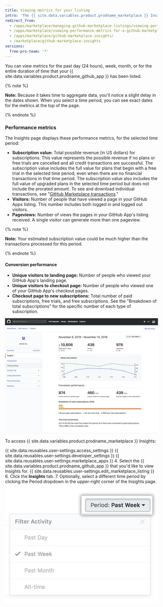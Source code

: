 ```yaml
---
title: Viewing metrics for your listing
intro: 'The {{ site.data.variables.product.prodname_marketplace }} Insights page displays metrics for your {{ site.data.variables.product.prodname_github_app }}. You can use the metrics to track your {{ site.data.variables.product.prodname_github_app }}''s performance and make more informed decisions about pricing, plans, free trials, and how to visualize the effects of marketing campaigns.'
redirect_from:
  - /apps/marketplace/managing-github-marketplace-listings/viewing-performance-metrics-for-a-github-marketplace-listing/
  - /apps/marketplace/viewing-performance-metrics-for-a-github-marketplace-listing/
  - /apps/marketplace/github-marketplace-insights/
  - /marketplace/github-marketplace-insights
versions:
  free-pro-team: '*'
---
```




You can view metrics for the past day (24 hours), week, month, or for the entire duration of time that your {{ site.data.variables.product.prodname_github_app }} has been listed.

{% note %}

**Note:** Because it takes time to aggregate data, you'll notice a slight delay in the dates shown. When you select a time period, you can see exact dates for the metrics at the top of the page.

{% endnote %}

### Performance metrics

The Insights page displays these performance metrics, for the selected time period:

* **Subscription value:** Total possible revenue (in US dollars) for subscriptions. This value represents the possible revenue if no plans or free trials are cancelled and all credit transactions are successful. The subscription value includes the full value for plans that begin with a free trial in the selected time period, even when there are no financial transactions in that time period. The subscription value also includes the full value of upgraded plans in the selected time period but does not include the prorated amount. To see and download individual transactions, see "[GitHub Marketplace transactions](/marketplace/github-marketplace-transactions/)."
* **Visitors:** Number of people that have viewed a page in your GitHub Apps listing. This number includes both logged in and logged out visitors.
* **Pageviews:** Number of views the pages in your GitHub App's listing received. A single visitor can generate more than one pageview.

{% note %}

**Note:**  Your estimated subscription value could be much higher than the transactions processed for this period. 

{% endnote %}

#### Conversion performance

* **Unique visitors to landing page:** Number of people who viewed your GitHub App's landing page.
* **Unique visitors to checkout page:** Number of people who viewed one of your GitHub App's checkout pages.
* **Checkout page to new subscriptions:** Total number of paid subscriptions, free trials, and free subscriptions. See the "Breakdown of total subscriptions" for the specific number of each type of subscription.

![Marketplace insights](/assets/images/marketplace/marketplace_insights.png)

To access {{ site.data.variables.product.prodname_marketplace }} Insights:

{{ site.data.reusables.user-settings.access_settings }}
{{ site.data.reusables.user-settings.developer_settings }}
{{ site.data.reusables.user-settings.marketplace_apps }}
4. Select the {{ site.data.variables.product.prodname_github_app }} that you'd like to view Insights for.
{{ site.data.reusables.user-settings.edit_marketplace_listing }}
6. Click the **Insights** tab.
7. Optionally, select a different time period by clicking the Period dropdown in the upper-right corner of the Insights page.
![Marketplace time period](/assets/images/marketplace/marketplace_insights_time_period.png)
